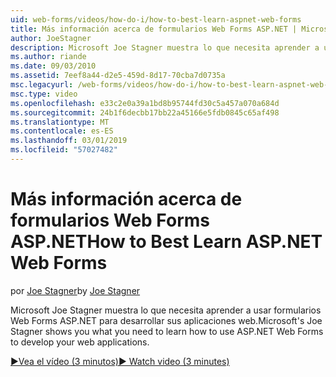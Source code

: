 ```yaml
---
uid: web-forms/videos/how-do-i/how-to-best-learn-aspnet-web-forms
title: Más información acerca de formularios Web Forms ASP.NET | Microsoft Docs
author: JoeStagner
description: Microsoft Joe Stagner muestra lo que necesita aprender a usar formularios Web Forms ASP.NET para desarrollar sus aplicaciones web.
ms.author: riande
ms.date: 09/03/2010
ms.assetid: 7eef8a44-d2e5-459d-8d17-70cba7d0735a
msc.legacyurl: /web-forms/videos/how-do-i/how-to-best-learn-aspnet-web-forms
msc.type: video
ms.openlocfilehash: e33c2e0a39a1bd8b95744fd30c5a457a070a684d
ms.sourcegitcommit: 24b1f6decbb17bb22a45166e5fdb0845c65af498
ms.translationtype: MT
ms.contentlocale: es-ES
ms.lasthandoff: 03/01/2019
ms.locfileid: "57027482"
---
```

<a name="how-to-best-learn-aspnet-web-forms"></a><span data-ttu-id="85f8f-103">Más información acerca de formularios Web Forms ASP.NET</span><span class="sxs-lookup"><span data-stu-id="85f8f-103">How to Best Learn ASP.NET Web Forms</span></span>
====================
<span data-ttu-id="85f8f-104">por [Joe Stagner](https://github.com/JoeStagner)</span><span class="sxs-lookup"><span data-stu-id="85f8f-104">by [Joe Stagner](https://github.com/JoeStagner)</span></span>

<span data-ttu-id="85f8f-105">Microsoft Joe Stagner muestra lo que necesita aprender a usar formularios Web Forms ASP.NET para desarrollar sus aplicaciones web.</span><span class="sxs-lookup"><span data-stu-id="85f8f-105">Microsoft's Joe Stagner shows you what you need to learn how to use ASP.NET Web Forms to develop your web applications.</span></span>

[<span data-ttu-id="85f8f-106">&#9654;Vea el vídeo (3 minutos)</span><span class="sxs-lookup"><span data-stu-id="85f8f-106">&#9654; Watch video (3 minutes)</span></span>](https://channel9.msdn.com/Blogs/ASP-NET-Site-Videos/how-to-best-learn-aspnet-web-forms)
